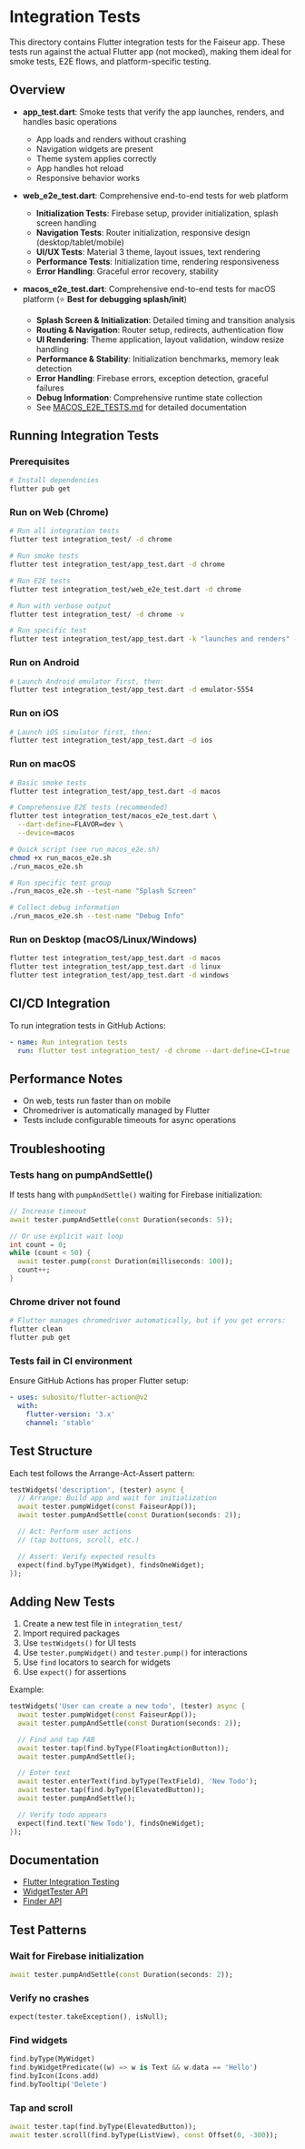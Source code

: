 # Integration Tests

This directory contains Flutter integration tests for the Faiseur app. These tests
run against the actual Flutter app (not mocked), making them ideal for smoke tests,
E2E flows, and platform-specific testing.

## Overview

- **app_test.dart**: Smoke tests that verify the app launches, renders, and handles basic operations
  - App loads and renders without crashing
  - Navigation widgets are present
  - Theme system applies correctly
  - App handles hot reload
  - Responsive behavior works

- **web_e2e_test.dart**: Comprehensive end-to-end tests for web platform
  - **Initialization Tests**: Firebase setup, provider initialization, splash screen handling
  - **Navigation Tests**: Router initialization, responsive design (desktop/tablet/mobile)
  - **UI/UX Tests**: Material 3 theme, layout issues, text rendering
  - **Performance Tests**: Initialization time, rendering responsiveness
  - **Error Handling**: Graceful error recovery, stability

- **macos_e2e_test.dart**: Comprehensive end-to-end tests for macOS platform (⭐ **Best for debugging splash/init**)
  - **Splash Screen & Initialization**: Detailed timing and transition analysis
  - **Routing & Navigation**: Router setup, redirects, authentication flow
  - **UI Rendering**: Theme application, layout validation, window resize handling
  - **Performance & Stability**: Initialization benchmarks, memory leak detection
  - **Error Handling**: Firebase errors, exception detection, graceful failures
  - **Debug Information**: Comprehensive runtime state collection
  - See [MACOS_E2E_TESTS.md](./MACOS_E2E_TESTS.md) for detailed documentation

## Running Integration Tests

### Prerequisites

```bash
# Install dependencies
flutter pub get
```

### Run on Web (Chrome)

```bash
# Run all integration tests
flutter test integration_test/ -d chrome

# Run smoke tests
flutter test integration_test/app_test.dart -d chrome

# Run E2E tests  
flutter test integration_test/web_e2e_test.dart -d chrome

# Run with verbose output
flutter test integration_test/ -d chrome -v

# Run specific test
flutter test integration_test/app_test.dart -k "launches and renders" -d chrome
```

### Run on Android

```bash
# Launch Android emulator first, then:
flutter test integration_test/app_test.dart -d emulator-5554
```

### Run on iOS

```bash
# Launch iOS simulator first, then:
flutter test integration_test/app_test.dart -d ios
```

### Run on macOS

```bash
# Basic smoke tests
flutter test integration_test/app_test.dart -d macos

# Comprehensive E2E tests (recommended)
flutter test integration_test/macos_e2e_test.dart \
  --dart-define=FLAVOR=dev \
  --device=macos

# Quick script (see run_macos_e2e.sh)
chmod +x run_macos_e2e.sh
./run_macos_e2e.sh

# Run specific test group
./run_macos_e2e.sh --test-name "Splash Screen"

# Collect debug information
./run_macos_e2e.sh --test-name "Debug Info"
```

### Run on Desktop (macOS/Linux/Windows)

```bash
flutter test integration_test/app_test.dart -d macos
flutter test integration_test/app_test.dart -d linux
flutter test integration_test/app_test.dart -d windows
```

## CI/CD Integration

To run integration tests in GitHub Actions:

```yaml
- name: Run integration tests
  run: flutter test integration_test/ -d chrome --dart-define=CI=true
```

## Performance Notes

- On web, tests run faster than on mobile
- Chromedriver is automatically managed by Flutter
- Tests include configurable timeouts for async operations

## Troubleshooting

### Tests hang on pumpAndSettle()

If tests hang with `pumpAndSettle()` waiting for Firebase initialization:

```dart
// Increase timeout
await tester.pumpAndSettle(const Duration(seconds: 5));

// Or use explicit wait loop
int count = 0;
while (count < 50) {
  await tester.pump(const Duration(milliseconds: 100));
  count++;
}
```

### Chrome driver not found

```bash
# Flutter manages chromedriver automatically, but if you get errors:
flutter clean
flutter pub get
```

### Tests fail in CI environment

Ensure GitHub Actions has proper Flutter setup:

```yaml
- uses: subosito/flutter-action@v2
  with:
    flutter-version: '3.x'
    channel: 'stable'
```

## Test Structure

Each test follows the Arrange-Act-Assert pattern:

```dart
testWidgets('description', (tester) async {
  // Arrange: Build app and wait for initialization
  await tester.pumpWidget(const FaiseurApp());
  await tester.pumpAndSettle(const Duration(seconds: 2));

  // Act: Perform user actions
  // (tap buttons, scroll, etc.)

  // Assert: Verify expected results
  expect(find.byType(MyWidget), findsOneWidget);
});
```

## Adding New Tests

1. Create a new test file in `integration_test/`
2. Import required packages
3. Use `testWidgets()` for UI tests
4. Use `tester.pumpWidget()` and `tester.pump()` for interactions
5. Use `find` locators to search for widgets
6. Use `expect()` for assertions

Example:

```dart
testWidgets('User can create a new todo', (tester) async {
  await tester.pumpWidget(const FaiseurApp());
  await tester.pumpAndSettle(const Duration(seconds: 2));

  // Find and tap FAB
  await tester.tap(find.byType(FloatingActionButton));
  await tester.pumpAndSettle();

  // Enter text
  await tester.enterText(find.byType(TextField), 'New Todo');
  await tester.tap(find.byType(ElevatedButton));
  await tester.pumpAndSettle();

  // Verify todo appears
  expect(find.text('New Todo'), findsOneWidget);
});
```

## Documentation

- [Flutter Integration Testing](https://flutter.dev/docs/testing/integration-tests)
- [WidgetTester API](https://api.flutter.dev/flutter/flutter_test/WidgetTester-class.html)
- [Finder API](https://api.flutter.dev/flutter/flutter_test/Finder-class.html)

## Test Patterns

### Wait for Firebase initialization

```dart
await tester.pumpAndSettle(const Duration(seconds: 2));
```

### Verify no crashes

```dart
expect(tester.takeException(), isNull);
```

### Find widgets

```dart
find.byType(MyWidget)
find.byWidgetPredicate((w) => w is Text && w.data == 'Hello')
find.byIcon(Icons.add)
find.byTooltip('Delete')
```

### Tap and scroll

```dart
await tester.tap(find.byType(ElevatedButton));
await tester.scroll(find.byType(ListView), const Offset(0, -300));
```
